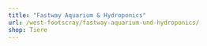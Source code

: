 ```yaml
---
title: "Fastway Aquarium & Hydroponics"
url: /west-footscray/fastway-aquarium-und-hydroponics/
shop: Tiere
---
```

